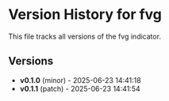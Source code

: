 # Version History for fvg

This file tracks all versions of the fvg indicator.

## Versions

- **v0.1.0** (minor) - 2025-06-23 14:41:18
- **v0.1.1** (patch) - 2025-06-23 14:41:54
